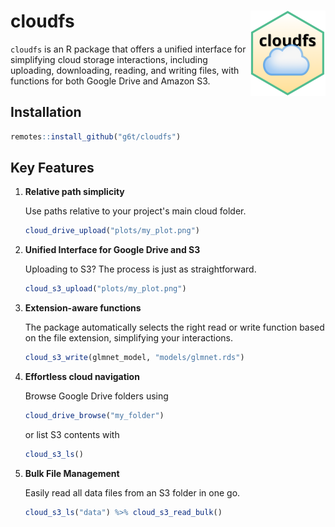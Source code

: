 # cloudfs <a href="https://g6t.github.io/cloudfs/"><img src="man/figures/logo.png" align="right" height="137" alt="cloudfs website" /></a>

`cloudfs` is an R package that offers a unified interface for simplifying cloud
storage interactions, including uploading, downloading, reading, and writing
files, with functions for both Google Drive and Amazon S3.

## Installation

```R
remotes::install_github("g6t/cloudfs")
```

## Key Features

1. **Relative path simplicity**

   Use paths relative to your project's main cloud folder.
   ```R
   cloud_drive_upload("plots/my_plot.png")
   ```

2. **Unified Interface for Google Drive and S3**

   Uploading to S3? The process is just as straightforward.
   ```R
   cloud_s3_upload("plots/my_plot.png")
   ```
   
3. **Extension-aware functions**

   The package automatically selects the right read or write function based on
   the file extension, simplifying your interactions.
   
   ```R
   cloud_s3_write(glmnet_model, "models/glmnet.rds")
   ```

4. **Effortless cloud navigation**

   Browse Google Drive folders using 
   ```R
   cloud_drive_browse("my_folder")
   ```
    
   or list S3 contents with
   ```R
   cloud_s3_ls()
   ```

5. **Bulk File Management**

   Easily read all data files from an S3 folder in one go.
   ```R
   cloud_s3_ls("data") %>% cloud_s3_read_bulk()
   ```
